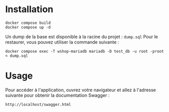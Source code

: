 Installation
=============
```
docker compose build
docker compose up -d
```

Un dump de la base est disponible à la racine du projet : `dump.sql`
Pour le restaurer, vous pouvez utiliser la commande suivante :
```
docker compose exec -T wshop-mariadb mariadb -D test_db -u root -proot < dump.sql
```

Usage
======
Pour accéder à l'application, ouvrez votre navigateur et allez à l'adresse suivante pour obtenir la documentation Swagger :
```
http://localhost/swagger.html
```